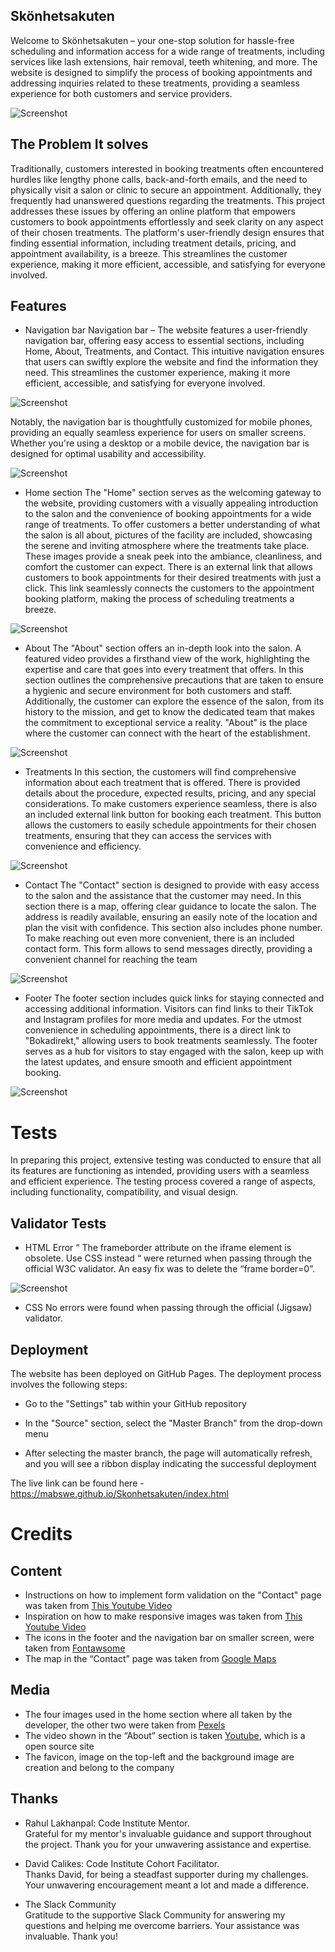 ## Skönhetsakuten
Welcome to Skönhetsakuten – your one-stop solution for hassle-free scheduling and information access for a wide range of treatments, including services like lash extensions, hair removal, teeth whitening, and more. The website is designed to simplify the process of booking appointments and addressing inquiries related to these treatments, providing a seamless experience for both customers and service providers.



![Screenshot](assets/images/skonhet_mockup.JPG)


## The Problem It solves
Traditionally, customers interested in booking treatments often encountered hurdles like lengthy phone calls, back-and-forth emails, and the need to physically visit a salon or clinic to secure an appointment. Additionally, they frequently had unanswered questions regarding the treatments. This project addresses these issues by offering an online platform that empowers customers to book appointments effortlessly and seek clarity on any aspect of their chosen treatments. The platform's user-friendly design ensures that finding essential information, including treatment details, pricing, and appointment availability, is a breeze. This streamlines the customer experience, making it more efficient, accessible, and satisfying for everyone involved.

## Features

- Navigation bar
Navigation bar – The website features a user-friendly navigation bar, offering easy access to essential sections, including Home, About, Treatments, and Contact. This intuitive navigation ensures that users can swiftly explore the website and find the information they need.
This streamlines the customer experience, making it more efficient, accessible, and satisfying for everyone involved.

![Screenshot](assets/images/nav.JPG)

Notably, the navigation bar is thoughtfully customized for mobile phones, providing an equally seamless experience for users on smaller screens. Whether you're using a desktop or a mobile device, the navigation bar is designed for optimal usability and accessibility.

![Screenshot](assets/images/nav_phone.JPG)

- Home section
The "Home" section serves as the welcoming gateway to the website, providing customers with a visually appealing introduction to the salon and the convenience of booking appointments for a wide range of treatments. To offer customers a better understanding of what the salon is all about, pictures of the facility are included, showcasing the serene and inviting atmosphere where the treatments take place. These images provide a sneak peek into the ambiance, cleanliness, and comfort the customer can expect.
There is an external link that allows customers to book appointments for their desired treatments with just a click. This link seamlessly connects the customers to the appointment booking platform, making the process of scheduling treatments a breeze.

![Screenshot](assets/images/home.JPG)

- About
The "About" section offers an in-depth look into the salon. A featured video provides a firsthand view of the work, highlighting the expertise and care that goes into every treatment that offers. In this section outlines the comprehensive precautions that are taken to ensure a hygienic and secure environment for both customers and staff. Additionally, the customer can explore the essence of the salon, from its history to the mission, and get to know the dedicated team that makes the commitment to exceptional service a reality. "About" is the place where the customer can connect with the heart of the establishment.

![Screenshot](assets/images/about.JPG)

- Treatments
In this section, the customers will find comprehensive information about each treatment that is offered. There is provided details about the procedure, expected results, pricing, and any special considerations. To make customers experience seamless, there is also an included external link button for booking each treatment. This button allows the customers to easily schedule appointments for their chosen treatments, ensuring that they can access the services with convenience and efficiency.

![Screenshot](assets/images/treatments.JPG)

- Contact
The "Contact" section is designed to provide with easy access to the salon and the assistance that the customer may need. In this section there is a map, offering clear guidance to locate the salon. The address is readily available, ensuring an easily note of the location and plan the visit with confidence. This section also includes phone number.
To make reaching out even more convenient, there is an included contact form. This form allows to send messages directly, providing a convenient channel for reaching the team

![Screenshot](assets/images/contact.JPG)

- Footer
The footer section includes quick links for staying connected and accessing additional information. Visitors can find links to their TikTok and Instagram profiles for more media and updates. For the utmost convenience in scheduling appointments, there is a direct link to "Bokadirekt," allowing users to book treatments seamlessly. The footer serves as a hub for visitors to stay engaged with the salon, keep up with the latest updates, and ensure smooth and efficient appointment booking.

![Screenshot](assets/images/footer.JPG)

# Tests
In preparing this project, extensive testing was conducted to ensure that all its features are functioning as intended, providing users with a seamless and efficient experience. The testing process covered a range of aspects, including functionality, compatibility, and visual design.

## Validator Tests

- HTML
Error “ The frameborder attribute on the iframe element is obsolete. Use CSS instead “ were returned when passing through the official W3C validator. An easy fix was to delete the “frame border=0”.

![Screenshot](assets/images/error.JPG)

- CSS
No errors were found when passing through the official (Jigsaw) validator.

## Deployment

The website has been deployed on GitHub Pages. The deployment process involves the following steps:

- Go to the "Settings" tab within your GitHub repository

- In the "Source" section, select the "Master Branch" from the drop-down menu

- After selecting the master branch, the page will automatically refresh, and you will see a ribbon display indicating the successful deployment

The live link can be found here - https://mabswe.github.io/Skonhetsakuten/index.html

# Credits

## Content
* Instructions on how to implement form validation on the "Contact" page was taken from [This Youtube Video](https://youtu.be/E5MEzC0prd4?si=4RoqkRT1HJv6EUEK)
* Inspiration on how to make responsive images was taken from [This Youtube Video](https://www.youtube.com/watch?v=QmZNFnqwu74&list=PLdwoDZXm0vRN_McH2ZSxvSyX2u49zsZFm&index=3)
* The icons in the footer and the navigation bar on smaller screen, were taken from [Fontawsome](https://fontawesome.com/)
* The map in the “Contact” page was taken from [Google Maps](https://www.google.com/maps)

## Media
* The four images used in the home section where all taken by the developer, the other two were taken from [Pexels](https://www.pexels.com)
* The video shown in the “About” section is taken [Youtube](https://youtu.be/Cwy7LBGqOWU?si=ec37eBBoYzS9slwr), which is a open source site
* The favicon, image on the top-left and the background image are creation and belong to the company

## Thanks
* Rahul Lakhanpal: Code Institute Mentor.\
Grateful for my mentor's invaluable guidance and support throughout the project. Thank you for your unwavering assistance and expertise.

* David Calikes: Code Institute Cohort Facilitator.\
Thanks David, for being a steadfast supporter during my challenges. Your unwavering encouragement meant a lot and made a difference.

* The Slack Community\
Gratitude to the supportive Slack Community for answering my questions and helping me overcome barriers. Your assistance was invaluable. Thank you!
